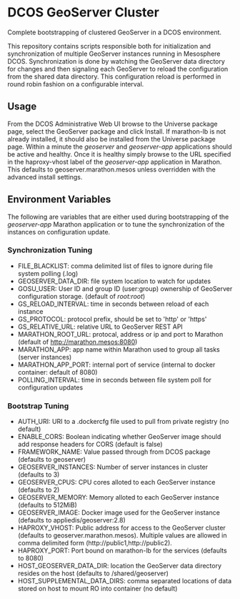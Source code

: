 # DCOS GeoServer Cluster

Complete bootstrapping of clustered GeoServer in a DCOS environment.

This repository contains scripts responsible both for initialization and synchronization of multiple GeoServer instances
running in Mesosphere DCOS. Synchronization is done by watching the GeoServer data directory for changes and then
signaling each GeoServer to reload the configuration from the shared data directory. This configuration reload is
performed in round robin fashion on a configurable interval. 

## Usage

From the DCOS Administrative Web UI browse to the Universe package page, select the GeoServer package and click Install.
If marathon-lb is not already installed, it should also be installed from the Universe package page.
Within a minute the _geoserver_ and _geoserver-app_ applications should be active and healthy. Once it is healthy
simply browse to the URL specified in the haproxy-vhost label of the _geoserver-app_ application in Marathon. This
defaults to geoserver.marathon.mesos unless overridden with the advanced install settings.
  
## Environment Variables

The following are variables that are either used during bootstrapping of the _geoserver-app_ Marathon application
or to tune the synchronization of the instances on configuration update.
 
### Synchronization Tuning
* FILE_BLACKLIST: comma delimited list of files to ignore during file system polling (.log)
* GEOSERVER_DATA_DIR: file system location to watch for updates
* GOSU_USER: User ID and group ID (user:group) ownership of GeoServer configuration storage. (default of _root:root_)
* GS_RELOAD_INTERVAL: time in seconds between reload of each instance
* GS_PROTOCOL: protocol prefix, should be set to 'http' or 'https'
* GS_RELATIVE_URL: relative URL to GeoServer REST API
* MARATHON_ROOT_URL: protocal, address or ip and port to Marathon (default of http://marathon.mesos:8080)
* MARATHON_APP: app name within Marathon used to group all tasks (server instances)
* MARATHON_APP_PORT: internal port of service (internal to docker container: default of 8080)
* POLLING_INTERVAL: time in seconds between file system poll for configuration updates

### Bootstrap Tuning
* AUTH_URI: URI to a .dockercfg file used to pull from private registry (no default)
* ENABLE_CORS: Boolean indicating whether GeoServer image should add response headers for CORS (default is false)
* FRAMEWORK_NAME: Value passed through from DCOS package (defaults to geoserver)
* GEOSERVER_INSTANCES: Number of server instances in cluster (defaults to 3)
* GEOSERVER_CPUS: CPU cores alloted to each GeoServer instance (defaults to 2)
* GEOSERVER_MEMORY: Memory alloted to each GeoServer instance (defaults to 512MiB)
* GEOSERVER_IMAGE: Docker image used for the GeoServer instance (defaults to appliedis/geoserver:2.8)
* HAPROXY_VHOST: Public address for access to the GeoServer cluster (defaults to geoserver.marathon.mesos). 
Multiple values are allowed in comma delimited form (http://public1,http://public2). 
* HAPROXY_PORT: Port bound on marathon-lb for the services (defaults to 8080)
* HOST_GEOSERVER_DATA_DIR: location the GeoServer data directory resides on the host (defaults to /shared/geoserver)
* HOST_SUPPLEMENTAL_DATA_DIRS: comma separated locations of data stored on host to mount RO into container (no default)

